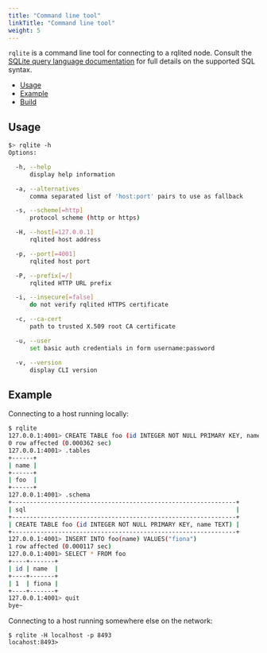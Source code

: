 ```yaml
---
title: "Command line tool"
linkTitle: "Command line tool"
weight: 5
---
```

`rqlite` is a command line tool for connecting to a rqlited node. Consult the [SQLite query language documentation](https://www.sqlite.org/lang.html) for full details on the supported SQL syntax.

- [Usage](#usage)
- [Example](#example)
- [Build](#example)

## Usage

```sh
$> rqlite -h
Options:

  -h, --help
      display help information

  -a, --alternatives
      comma separated list of 'host:port' pairs to use as fallback

  -s, --scheme[=http]
      protocol scheme (http or https)

  -H, --host[=127.0.0.1]
      rqlited host address

  -p, --port[=4001]
      rqlited host port

  -P, --prefix[=/]
      rqlited HTTP URL prefix

  -i, --insecure[=false]
      do not verify rqlited HTTPS certificate

  -c, --ca-cert
      path to trusted X.509 root CA certificate

  -u, --user
      set basic auth credentials in form username:password

  -v, --version
      display CLI version
```

## Example
Connecting to a host running locally:
```sh
$ rqlite
127.0.0.1:4001> CREATE TABLE foo (id INTEGER NOT NULL PRIMARY KEY, name TEXT)
0 row affected (0.000362 sec)
127.0.0.1:4001> .tables
+------+
| name |
+------+
| foo  |
+------+
127.0.0.1:4001> .schema
+---------------------------------------------------------------+
| sql                                                           |
+---------------------------------------------------------------+
| CREATE TABLE foo (id INTEGER NOT NULL PRIMARY KEY, name TEXT) |
+---------------------------------------------------------------+
127.0.0.1:4001> INSERT INTO foo(name) VALUES("fiona")
1 row affected (0.000117 sec)
127.0.0.1:4001> SELECT * FROM foo
+----+-------+
| id | name  |
+----+-------+
| 1  | fiona |
+----+-------+
127.0.0.1:4001> quit
bye~
```
Connecting to a host running somewhere else on the network:
```
$ rqlite -H localhost -p 8493
locahost:8493>
```

